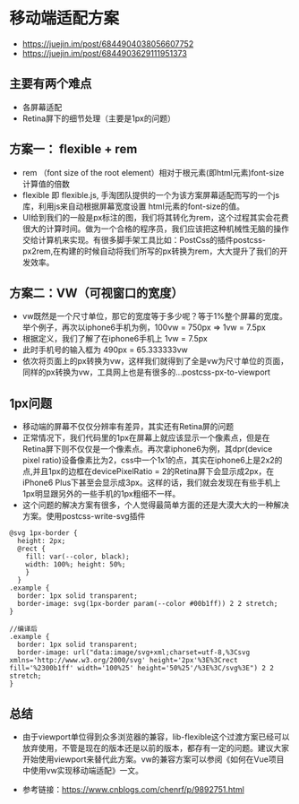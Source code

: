 # 移动端适配方案
- https://juejin.im/post/6844904038056607752
- https://juejin.im/post/6844903629111951373
## 主要有两个难点
- 各屏幕适配
- Retina屏下的细节处理（主要是1px的问题）

## 方案一： flexible + rem
- rem （font size of the root element）相对于根元素(即html元素)font-size计算值的倍数
- flexible 即 flexible.js, 手淘团队提供的一个为该方案屏幕适配而写的一个js库，利用js来自动根据屏幕宽度设置 html元素的font-size的值。
- UI给到我们的一般是px标注的图，我们将其转化为rem，这个过程其实会花费很大的计算时间。做为一个合格的程序员，我们应该把这种机械性无脑的操作交给计算机来实现。有很多脚手架工具比如：PostCss的插件postcss-px2rem,在构建的时候自动将我们所写的px转换为rem，大大提升了我们的开发效率。

## 方案二：VW（可视窗口的宽度）
-  vw既然是一个尺寸单位，那它的宽度等于多少呢？等于1%整个屏幕的宽度。举个例子，再次以iphone6手机为例，100vw = 750px => 1vw = 7.5px
- 根据定义，我们了解了在iphone6手机上 1vw = 7.5px
- 此时手机号的输入框为 490px = 65.333333vw
- 依次将页面上的px转换为vw，这样我们就得到了全是vw为尺寸单位的页面，同样的px转换为vw，工具网上也是有很多的...postcss-px-to-viewport

## 1px问题
- 移动端的屏幕不仅仅分辨率有差异，其实还有Retina屏的问题
- 正常情况下，我们代码里的1px在屏幕上就应该显示一个像素点，但是在Retina屏下则不仅仅是一个像素点。再次拿iphone6为例，其dpr(device pixel ratio)设备像素比为2，css中一个1x1的点，其实在iphone6上是2x2的点,并且1px的边框在devicePixelRatio = 2的Retina屏下会显示成2px，在iPhone6 Plus下甚至会显示成3px。这样的话，我们就会发现在有些手机上1px明显跟另外的一些手机的1px粗细不一样。
- 这个问题的解决方案有很多，个人觉得最简单方面的还是大漠大大的一种解决方案。使用postcss-write-svg插件
```
@svg 1px-border {
  height: 2px;
  @rect {
    fill: var(--color, black);
    width: 100%; height: 50%;
    }
  }
.example {
  border: 1px solid transparent;
  border-image: svg(1px-border param(--color #00b1ff)) 2 2 stretch;
}

//编译后
.example {
  border: 1px solid transparent;
  border-image: url("data:image/svg+xml;charset=utf-8,%3Csvg xmlns='http://www.w3.org/2000/svg' height='2px'%3E%3Crect fill='%2300b1ff' width='100%25' height='50%25'/%3E%3C/svg%3E") 2 2 stretch;
}
```


## 总结
- 由于viewport单位得到众多浏览器的兼容，lib-flexible这个过渡方案已经可以放弃使用，不管是现在的版本还是以前的版本，都存有一定的问题。建议大家开始使用viewport来替代此方案。vw的兼容方案可以参阅《如何在Vue项目中使用vw实现移动端适配》一文。

- 参考链接：https://www.cnblogs.com/chenrf/p/9892751.html